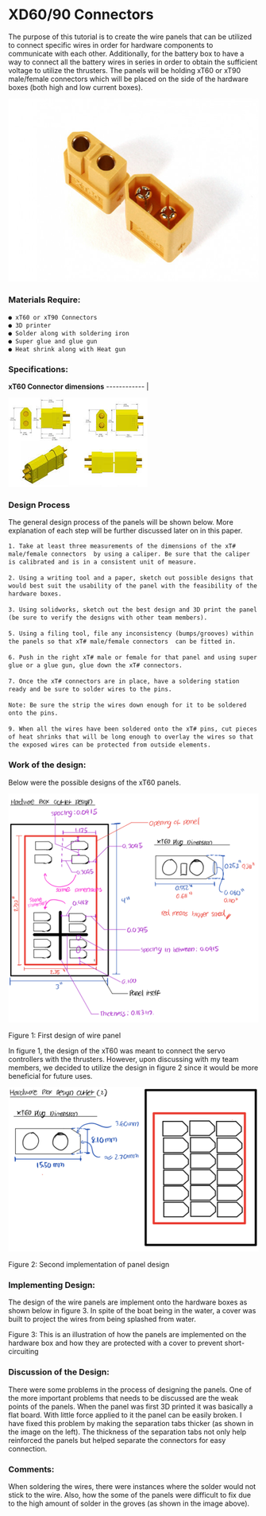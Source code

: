 # XD60/90 Connectors

The purpose of this tutorial is to create the wire panels that can be utilized to connect specific wires in order 
for hardware components to communicate with each other. Additionally, for the battery box to have a way to connect 
all the battery wires in series in order to obtain the sufficient voltage to utilize the thrusters. The panels will be 
holding xT60 or xT90 male/female connectors  which will be placed on the side of the hardware boxes (both high and low current boxes).

![alt text](https://github.com/dannyhong9/Kanaloa/blob/technical-documentation/PrimerDocuments/Relays/Images/9572s.jpg)

### Materials Require:
```
● xT60 or xT90 Connectors
● 3D printer
● Solder along with soldering iron
● Super glue and glue gun
● Heat shrink along with Heat gun
```

### Specifications:
**xT60 Connector dimensions**
------------ | 

 ![alt text](https://github.com/dannyhong9/Kanaloa/blob/technical-documentation/PrimerDocuments/xT60-90%20-%20Soldering%20Images/download.jpg)
 
### Design Process
The general design process of the panels will be shown below. More explanation of each step will be further discussed later on in this paper.

```
1. Take at least three measurements of the dimensions of the xT#  male/female connectors  by using a caliper. Be sure that the caliper is calibrated and is in a consistent unit of measure. 

2. Using a writing tool and a paper, sketch out possible designs that would best suit the usability of the panel with the feasibility of the hardware boxes. 

3. Using solidworks, sketch out the best design and 3D print the panel (be sure to verify the designs with other team members).

5. Using a filing tool, file any inconsistency (bumps/grooves) within the panels so that xT# male/female connectors  can be fitted in.

6. Push in the right xT# male or female for that panel and using super glue or a glue gun, glue down the xT# connectors. 

7. Once the xT# connectors are in place, have a soldering station ready and be sure to solder wires to the pins. 

Note: Be sure the strip the wires down enough for it to be soldered onto the pins. 

9. When all the wires have been soldered onto the xT# pins, cut pieces of heat shrinks that will be long enough to overlay the wires so that the exposed wires can be protected from outside elements.
```

### Work of the design:
Below were the possible designs of the xT60 panels.

![alt text](https://github.com/dannyhong9/Kanaloa/blob/technical-documentation/PrimerDocuments/xT60-90%20-%20Soldering%20Images/First%20Design.png)

Figure 1: First design of wire panel

In figure 1, the design of the xT60 was meant to connect the servo controllers with the thrusters. However, upon discussing with my team members, we decided to utilize the design in figure 2 since it would be more beneficial for future uses.

![alt text](https://github.com/dannyhong9/Kanaloa/blob/technical-documentation/PrimerDocuments/xT60-90%20-%20Soldering%20Images/Second%20Design.png)
 
 Figure 2: Second implementation of panel design

### Implementing Design:
The design of the wire panels are implement onto the hardware boxes as shown below in figure 3. In spite of the boat being in the water, a cover was built to project the wires from being splashed from water.

 
Figure 3: This is an illustration of how the panels are implemented on the hardware box and how they are protected with a cover to prevent short-circuiting

### Discussion of the Design:
There were some problems in the process of designing the panels. One of the more important problems that needs to be discussed are the weak points of the panels. When the panel was first 3D printed it was basically a flat board. With little force applied to it the panel can be easily broken. I have fixed this problem by making the separation tabs thicker (as shown in the image on the left). The thickness of the separation tabs not only help reinforced the panels but helped separate the connectors for easy connection. 





### Comments: 
When soldering the wires, there were instances where the solder would not stick to the wire. Also, how the some of the panels were difficult to fix due to the high amount of solder in the groves (as shown in the image above). 

